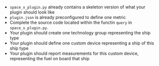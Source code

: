 * ```space_x_plugin.py``` already contains a skeleton version of what your plugin should look like
* ```plugin.json``` is already preconfigured to define one metric
* Complete the source code located within the functin ```query``` in ```space_x_plugin.py```.
* Your plugin should create one technology group representing the ship type
* Your plugin should define one custom device representing a ship of this ship type
* Your plugin should report measurements for this custom device, representing the fuel on board that ship
